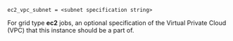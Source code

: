     ec2_vpc_subnet = <subnet specification string>

For grid type **ec2** jobs, an optional specification of the Virtual
Private Cloud (VPC) that this instance should be a part of.
